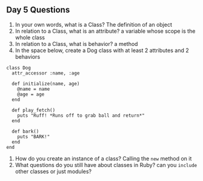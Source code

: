 ## Day 5 Questions

1. In your own words, what is a Class?
The definition of an object
1. In relation to a Class, what is an attribute?
a variable whose scope is the whole class
1. In relation to a Class, what is behavior?
a method
1. In the space below, create a Dog class with at least 2 attributes and 2 behaviors
```
class Dog
  attr_accessor :name, :age

  def initialize(name, age)
    @name = name
    @age = age
  end

  def play_fetch()
    puts "Ruff! *Runs off to grab ball and return*"
  end

  def bark()
    puts "BARK!"
  end
end
```
1. How do you create an instance of a class?
Calling the `new` method on it
1. What questions do you still have about classes in Ruby?
can you `include` other classes or just modules?
